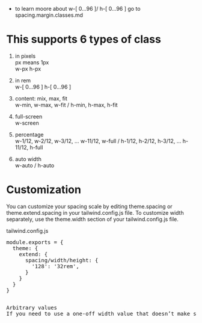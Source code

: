 * to learn moore about w-[ 0...96 ]/ h-[ 0...96 ]  go to spacing.margin.classes.md

<h1> This supports 6 types of class </h1>

1) in pixels <br>
px means 1px <br>
w-px h-px 

2) in rem <br>
w-[ 0...96 ] h-[ 0...96 ] 

3) content: mix, max, fit <br>
w-min, w-max, w-fit / h-min, h-max, h-fit

4) full-screen <br>
w-screen

5) percentage <br>
w-1/12, w-2/12, w-3/12,  ... w-11/12, w-full / h-1/12, h-2/12, h-3/12,  ... h-11/12, h-full   

6) auto width <br>
w-auto / h-auto

<h1> Customization </h1>

You can customize your spacing scale by editing theme.spacing or theme.extend.spacing in your tailwind.config.js file.
To customize width separately, use the theme.width section of your tailwind.config.js file.

tailwind.config.js
<pre>
module.exports = {
  theme: {
    extend: {
      spacing/width/height: {
        '128': '32rem',
      }
    }
  }
}
<pre>

Arbitrary values
If you need to use a one-off width value that doesn’t make sense to include in your theme, use square brackets to generate a property on the fly using any arbitrary value.

<pre>
<div class="w-[32rem]">
  <!-- ... -->
</div>
<pre>

